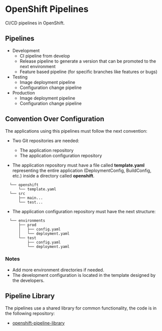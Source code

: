 # OpenShift Pipelines

CI/CD pipelines in OpenShift.

## Pipelines

* Development
  * CI pipeline from develop
  * Release pipeline to generate a version that can be promoted to the next environment
  * Feature based pipeline (for specific branches like features or bugs)
* Testing
  * Image deployment pipeline
  * Configuration change pipeline
* Production
  * Image deployment pipeline
  * Configuration change pipeline
    
## Convention Over Configuration

The applications using this pipelines must follow the next convention:

* Two Git repositories are needed: 

  * The application repository
  * The application configuration repository

* The application repository must have a file called **template.yaml** representing the entire application (DeploymentConfig, BuildConfig, etc.) inside a directory called **openshift**.

```
  └── openshift
      └── template.yaml
  └── src
      ├── main...
      └── test...
```

* The application configuration repository must have the next structure:

```
  └── environments
      ├── prod
      │   ├── config.yaml
      │   └── deployment.yaml
      └── test
          ├── config.yaml
          └── deployment.yaml
```

### Notes

* Add more environment directories if needed.
* The development configuration is located in the template designed by the developers.

## Pipeline Library

The pipelines use a shared library for common functionality, the code is in the following repository:

* [openshift-pipeline-library](https://github.com/redhatcsargentina/openshift-pipeline-library.git)
